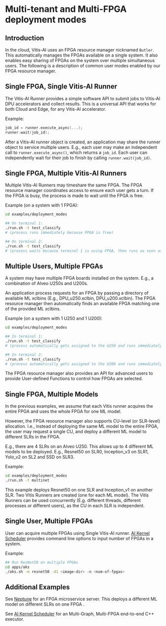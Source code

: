 # Multi-tenant and Multi-FPGA deployment modes

## Introduction

In the cloud, Vitis-AI uses an FPGA resource manager nicknamed `Butler`. This automatically manages the FPGAs available on a single system. It also enables easy sharing of FPGAs on the system over multiple simultaneous users. The following is a description of common user modes enabled by our FPGA resource manager.

## Single FPGA, Single Vitis-AI Runner

The Vitis-AI Runner provides a simple software API to submit jobs to Vitis-AI DPU accelerators and collect results. This is a universal API that works for both Cloud and Edge, for any Vitis-AI accelerator.

Example:
```c++
job_id = runner.execute_async(...);
runner.wait(job_id);
```

After a Vitis-AI runner object is created, an application may share the runner object to service multiple users. E.g., each user may make an independent call to `runner.execute_async()`, which returns a `job_id`. Each user can independently wait for their job to finish by calling `runner.wait(job_id)`.

## Single FPGA, Multiple Vitis-AI Runners

Multiple Vitis-AI Runners may timeshare the same FPGA. The FPGA resource manager coordinates access to ensure each user gets a turn. If the FPGA is busy, the process is made to wait until the FPGA is free.

Example (on a system with 1 FPGA):
```sh
cd examples/deployment_modes

## On terminal 1:
./run.sh -t test_classify
# (process runs immediately because FPGA is free)

## On terminal 2: 
./run.sh -t test_classify
# (process waits because terminal 1 is using FPGA, then runs as soon as FPGA is free)
```

## Multiple Users, Multiple FPGAs

A system may have multiple FPGA boards installed on the system. E.g., a combination of Alveo U250s and U200s. 

An application process requests for an FPGA by passing a directory of available ML xclbins (E.g., DPU_u250.xclbin, DPU_u200.xclbin). The FPGA resource manager then automatically finds an available FPGA matching one of the provided ML xclbins. 

Example (on a system with 1 U250 and 1 U200):
```sh
cd examples/deployment_modes

## In terminal 1:
./run.sh -t test_classify
# (process automatically gets assigned to the U250 and runs immediately)

## In terminal 2:
./run.sh -t test_classify
# (process automatically gets assigned to the U200 and runs immediately)
```

The FPGA resource manager also provides an API for advanced users to provide User-defined Functions to control how FPGAs are selected.

## Single FPGA, Multiple Models

In the previous examples, we assume that each Vitis runner acquires the entire FPGA and uses the whole FPGA for one ML model. 

However, the FPGA resource manager also supports CU-level (or SLR-level) allocation. I.e., instead of deploying the same ML model to the entire FPGA, the user may request a single CU, and deploy a different ML model to different SLRs in the FPGA. 

E.g., there are 4 SLRs on an Alveo U250. This allows up to 4 different ML models to be deployed. E.g., Resnet50 on SLR0, Inception_v3 on SLR1, Yolo_v2 on SL2 and SSD on SLR3.

Example:
```sh
cd examples/deployment_modes
./run.sh -t multinet
```
This example deploys Resnet50 on one SLR and Inception_v1 on another SLR. Two Vitis Runners are created (one for each ML model). The Vitis Runners can be used concurrently (E.g. different threads, different processes or different users), as the CU in each SLR is independent.

## Single User, Multiple FPGAs

User can acquire multiple FPGAs using Single Vitis-AI runner. [AI Kernel Scheduler](../apps/aks/README.md) provides command line options to input number of FPGAs in a system. 

Example:
```sh
## Run ResNet50 on multiple FPGAs
cd apps/aks
./aks.sh -m resnet50 -d1 <image-dir> -n <num-of-fpgas>
```

## Additional Examples

See [Neptune](../neptune/README.md) for an FPGA microservice server. This deploys a different ML model on different SLRs on one FPGA .

See [AI Kernel Scheduler](../apps/aks/README.md) for an Multi-Graph, Multi-FPGA end-to-end C++ executor.